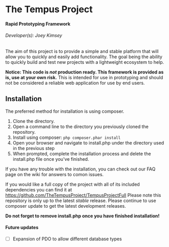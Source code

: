 # The Tempus Project
#### Rapid Prototyping Framework
###### Developer(s): Joey Kimsey

The aim of this project is to provide a simple and stable platform that will allow you to quickly and easily add functionality. The goal being the ability to quickly build and test new projects with a lightweight ecosystem to help.

**Notice: This code is _not_ production ready. This framework is provided as is, use at your own risk.**
This is intended for use in prototyping and should not be considered a reliable web application for use by end users.

## Installation

The preferred method for installation is using composer.
1. Clone the directory.
2. Open a command line to the directory you previously cloned the repository.
3. Install using composer:
`php composer.phar install`
4. Open your browser and navigate to install.php under the directory used in the previous step
5. When prompted, complete the installation process and delete the install.php file once you've finished.

If you have any trouble with the installation, you can check out our FAQ page on the wiki for answers to comon issues.

If you would like a full copy of the project with all of its included dependencies you can find it at https://github.com/TheTempusProject/TempusProjectFull
Please note this repository is only up to the latest _stable_ release. Please continue to use composer update to get the latest development releases.

**Do not forget to remove install.php once you have finished installation!**

#### Future updates
- [ ] Expansion of PDO to allow different database types